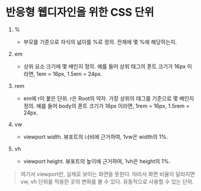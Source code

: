 # 반응형 웹디자인을 위한 CSS 단위
1. %
    - 부모를 기준으로 자식의 넓이를 %로 정의. 전체에 몇 %에 해당하는지.

2. em
    - 상위 요소 크기에 몇 배인지 정의. 예를 들어 상위 태그의 폰트 크기가 16px 이라면, 1em = 16px, 1.5em = 24px.
3. rem
    - em에 r이 붙은 단위. r은 Root의 약자. 가장 상위의 태그를 기준으로 몇 배인지 정의. 예를 들어 body의 폰트 크기가 16px 이라면, 1rem = 16px, 1.5rem = 24px.
4. vw
    - viewport width. 뷰포트의 너비에 근거하여, 1vw은 width의 1%.
5. vh
   - viewport height. 뷰포트의 높이에 근거하여, 1vh은 height의 1%.


> 여기서 viewport란, 실제로 보이는 화면을 뜻한다. 따라서 화면 비율이 달라지면 vw, vh 단위를 적용한 곳의 변화를 볼 수 있다. 유동적으로 사용할 수 있는 단위.